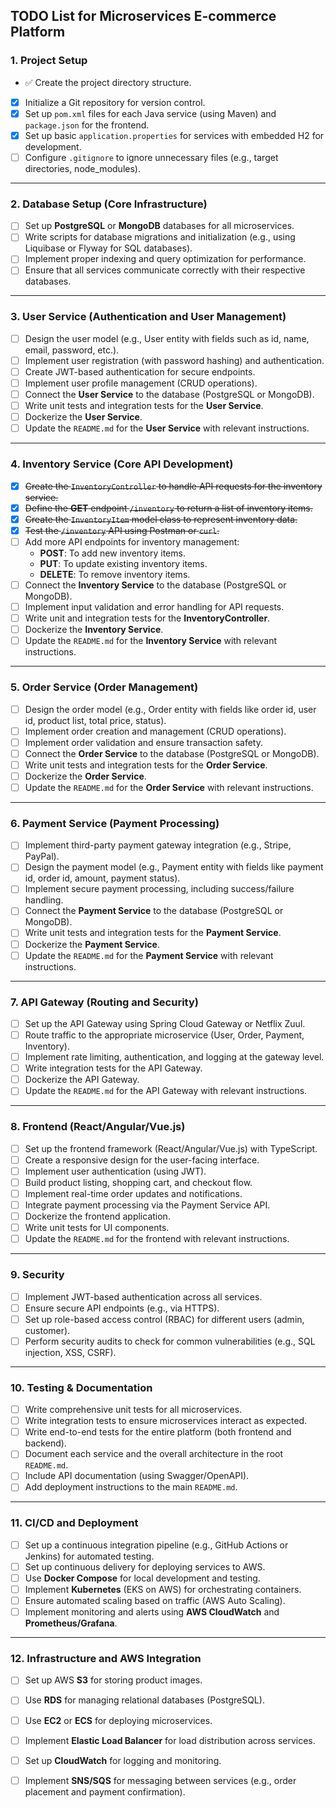 ## TODO List for Microservices E-commerce Platform

### 1. **Project Setup**
- :white_check_mark: Create the project directory structure. 
- [x] Initialize a Git repository for version control.
- [x] Set up `pom.xml` files for each Java service (using Maven) and `package.json` for the frontend.
- [x] Set up basic `application.properties` for services with embedded H2 for development.
- [ ] Configure `.gitignore` to ignore unnecessary files (e.g., target directories, node_modules).

---

### 2. **Database Setup (Core Infrastructure)**
- [ ] Set up **PostgreSQL** or **MongoDB** databases for all microservices.
- [ ] Write scripts for database migrations and initialization (e.g., using Liquibase or Flyway for SQL databases).
- [ ] Implement proper indexing and query optimization for performance.
- [ ] Ensure that all services communicate correctly with their respective databases.

---

### 3. **User Service (Authentication and User Management)**
- [ ] Design the user model (e.g., User entity with fields such as id, name, email, password, etc.).
- [ ] Implement user registration (with password hashing) and authentication.
- [ ] Create JWT-based authentication for secure endpoints.
- [ ] Implement user profile management (CRUD operations).
- [ ] Connect the **User Service** to the database (PostgreSQL or MongoDB).
- [ ] Write unit tests and integration tests for the **User Service**.
- [ ] Dockerize the **User Service**.
- [ ] Update the `README.md` for the **User Service** with relevant instructions.

---

### 4. **Inventory Service (Core API Development)**
- [x] ~~Create the `InventoryController` to handle API requests for the inventory service.~~
- [x] ~~Define the **GET** endpoint `/inventory` to return a list of inventory items.~~
- [x] ~~Create the `InventoryItem` model class to represent inventory data.~~
- [x] ~~Test the `/inventory` API using Postman or `curl`.~~
- [ ] Add more API endpoints for inventory management:
    - **POST**: To add new inventory items.
    - **PUT**: To update existing inventory items.
    - **DELETE**: To remove inventory items.
- [ ] Connect the **Inventory Service** to the database (PostgreSQL or MongoDB).
- [ ] Implement input validation and error handling for API requests.
- [ ] Write unit and integration tests for the **InventoryController**.
- [ ] Dockerize the **Inventory Service**.
- [ ] Update the `README.md` for the **Inventory Service** with relevant instructions.

---

### 5. **Order Service (Order Management)**
- [ ] Design the order model (e.g., Order entity with fields like order id, user id, product list, total price, status).
- [ ] Implement order creation and management (CRUD operations).
- [ ] Implement order validation and ensure transaction safety.
- [ ] Connect the **Order Service** to the database (PostgreSQL or MongoDB).
- [ ] Write unit tests and integration tests for the **Order Service**.
- [ ] Dockerize the **Order Service**.
- [ ] Update the `README.md` for the **Order Service** with relevant instructions.

---

### 6. **Payment Service (Payment Processing)**
- [ ] Implement third-party payment gateway integration (e.g., Stripe, PayPal).
- [ ] Design the payment model (e.g., Payment entity with fields like payment id, order id, amount, payment status).
- [ ] Implement secure payment processing, including success/failure handling.
- [ ] Connect the **Payment Service** to the database (PostgreSQL or MongoDB).
- [ ] Write unit tests and integration tests for the **Payment Service**.
- [ ] Dockerize the **Payment Service**.
- [ ] Update the `README.md` for the **Payment Service** with relevant instructions.

---

### 7. **API Gateway (Routing and Security)**
- [ ] Set up the API Gateway using Spring Cloud Gateway or Netflix Zuul.
- [ ] Route traffic to the appropriate microservice (User, Order, Payment, Inventory).
- [ ] Implement rate limiting, authentication, and logging at the gateway level.
- [ ] Write integration tests for the API Gateway.
- [ ] Dockerize the API Gateway.
- [ ] Update the `README.md` for the API Gateway with relevant instructions.

---

### 8. **Frontend (React/Angular/Vue.js)**
- [ ] Set up the frontend framework (React/Angular/Vue.js) with TypeScript.
- [ ] Create a responsive design for the user-facing interface.
- [ ] Implement user authentication (using JWT).
- [ ] Build product listing, shopping cart, and checkout flow.
- [ ] Implement real-time order updates and notifications.
- [ ] Integrate payment processing via the Payment Service API.
- [ ] Dockerize the frontend application.
- [ ] Write unit tests for UI components.
- [ ] Update the `README.md` for the frontend with relevant instructions.

---

### 9. **Security**
- [ ] Implement JWT-based authentication across all services.
- [ ] Ensure secure API endpoints (e.g., via HTTPS).
- [ ] Set up role-based access control (RBAC) for different users (admin, customer).
- [ ] Perform security audits to check for common vulnerabilities (e.g., SQL injection, XSS, CSRF).

---

### 10. **Testing & Documentation**
- [ ] Write comprehensive unit tests for all microservices.
- [ ] Write integration tests to ensure microservices interact as expected.
- [ ] Write end-to-end tests for the entire platform (both frontend and backend).
- [ ] Document each service and the overall architecture in the root `README.md`.
- [ ] Include API documentation (using Swagger/OpenAPI).
- [ ] Add deployment instructions to the main `README.md`.

---

### 11. **CI/CD and Deployment**
- [ ] Set up a continuous integration pipeline (e.g., GitHub Actions or Jenkins) for automated testing.
- [ ] Set up continuous delivery for deploying services to AWS.
- [ ] Use **Docker Compose** for local development and testing.
- [ ] Implement **Kubernetes** (EKS on AWS) for orchestrating containers.
- [ ] Ensure automated scaling based on traffic (AWS Auto Scaling).
- [ ] Implement monitoring and alerts using **AWS CloudWatch** and **Prometheus/Grafana**.

---

### 12. **Infrastructure and AWS Integration**
- [ ] Set up AWS **S3** for storing product images.
- [ ] Use **RDS** for managing relational databases (PostgreSQL).
- [ ] Use **EC2** or **ECS** for deploying microservices.
- [ ] Implement **Elastic Load Balancer** for load distribution across services.
- [ ] Set up **CloudWatch** for logging and monitoring.
- [ ] Implement **SNS/SQS** for messaging between services (e.g., order placement and payment confirmation).

